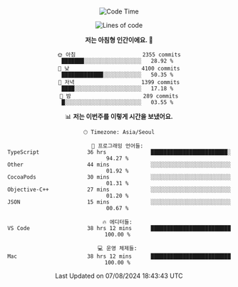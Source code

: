 <div align="center">

<br />

 <!--START_SECTION:waka-->
![Code Time](http://img.shields.io/badge/Code%20Time-2%2C902%20hrs%201%20min-blue)

![Lines of code](https://img.shields.io/badge/%EC%A0%80%EB%8A%94%20%EC%97%AC%ED%83%9C%EA%B9%8C%EC%A7%80%20-4.2%20million%20%EC%A4%84%EC%9D%98%20%EC%BD%94%EB%93%9C%EB%A5%BC%20%EC%9E%91%EC%84%B1%ED%96%88%EC%96%B4%EC%9A%94.-blue)

**저는 아침형 인간이에요. 🐤** 

```text
🌞 아침                     2355 commits        ███████░░░░░░░░░░░░░░░░░░   28.92 % 
🌆 낮　                     4100 commits        █████████████░░░░░░░░░░░░   50.35 % 
🌃 저녁                     1399 commits        ████░░░░░░░░░░░░░░░░░░░░░   17.18 % 
🌙 밤　                     289 commits         █░░░░░░░░░░░░░░░░░░░░░░░░   03.55 % 
```


📊 **저는 이번주를 이렇게 시간을 보냈어요.** 

```text
🕑︎ Timezone: Asia/Seoul

💬 프로그래밍 언어들: 
TypeScript               36 hrs              ████████████████████████░   94.27 % 
Other                    44 mins             ░░░░░░░░░░░░░░░░░░░░░░░░░   01.92 % 
CocoaPods                30 mins             ░░░░░░░░░░░░░░░░░░░░░░░░░   01.31 % 
Objective-C++            27 mins             ░░░░░░░░░░░░░░░░░░░░░░░░░   01.20 % 
JSON                     15 mins             ░░░░░░░░░░░░░░░░░░░░░░░░░   00.67 % 

🔥 에디터들: 
VS Code                  38 hrs 12 mins      █████████████████████████   100.00 % 

💻 운영 체제들: 
Mac                      38 hrs 12 mins      █████████████████████████   100.00 % 
```


 Last Updated on 07/08/2024 18:43:43 UTC
<!--END_SECTION:waka-->

</div>
